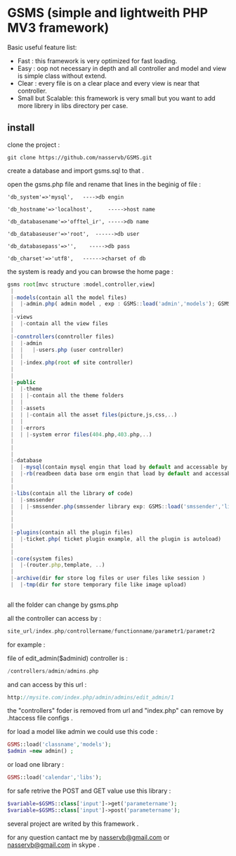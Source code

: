 # GSMS (simple and lightweith PHP MV3 framework)

Basic useful feature list:

 * Fast : this framework is very optimized for fast loading. 
 * Easy : oop not necessary in depth and all controller and model and view is simple class without extend.
 * Clear : every file is on a clear place and every view is near that controller.
 * Small but Scalable: this framework is very small but you want to add more librery in libs directory per case. 

install
-----------------------

clone the project : 
```git
git clone https://github.com/nasservb/GSMS.git
```

create a database and import gsms.sql to that .

open the gsms.php file and rename that lines in the beginig of file  :
 

	'db_system'=>'mysql',   ---->db engin
    
	'db_hostname'=>'localhost',     ----->host name
	
	'db_databasename'=>'offtel_ir', ----->db name
	
	'db_databaseuser'=>'root',  ------>db user
	
	'db_databasepass'=>'',    ----->db pass
	
	'db_charset'=>'utf8',   ------>charset of db
 	

the system is ready and you can browse the home page :

```javascript
gsms root[mvc structure :model,controller,view]
 |
 |-models(contain all the model files)
 |  |-admin.php( admin model , exp : GSMS::load('admin','models'); GSMS::$class['admin']->getAdmin(1)) 
 |   
 |-views
 |  |-contain all the view files
 |    
 |-conntrollers(conntroller files)
 |  |-admin
 |  |   |-users.php (user controller)
 |  |
 |  |-index.php(root of site controller)
 |   
 |   
 |-public
 |  |-theme
 |  | |-contain all the theme folders
 |  |
 |  |-assets 
 |  | |-contain all the asset files(picture,js,css,..)
 |  |
 |  |-errors 
 |  | |-system error files(404.php,403.php,..)
 |  
 |  
 |  
 |-database
 |  |-mysql(contain mysql engin that load by default and accessable by GSMS::$class['mysql']->)
 |  |-rb(readbeen data base orm engin that load by default and accessable by exp:  R::exec('') )
 |
 |
 |-libs(contain all the library of code)
 |  |-smssender
 |  | |-smssender.php(smssender library exp: GSMS::load('smssender','libs'); GSMS::$class['smssender']->sen(..))
 |
 |
 |
 |-plugins(contain all the plugin files)
 |  |-ticket.php( ticket plugin example, all the plugin is autoload) 
 |  
 |  
 |-core(system files)
 |  |-(router.php,template, ..)
 |
 |-archive(dir for store log files or user files like session )
 |  |-tmp(dir for store temporary file like image upload)
 
```


all the folder can change by gsms.php 

all the controller can access by :
```php
site_url/index.php/controllername/functionname/parametr1/parametr2
```

for example : 

file of edit_admin($adminid) controller is : 
```php
/controllers/admin/admins.php
```

and can access by this url :  

```php
http://mysite.com/index.php/admin/admins/edit_admin/1
```

the "controllers" foder is removed from url and "index.php" can remove by .htaccess file configs . 

for load a model like admin we could use this code : 

```php
GSMS::load('classname','models');
$admin =new admin() ; 
```

or load one library : 

```php
GSMS::load('calendar','libs');
```

for safe retrive the POST and GET value use this library : 

```php
$variable=$GSMS::class['input']->get('parametername');
$variable=$GSMS::class['input']->post('parametername');
```



several project are writed by this framework . 

for any question cantact me by nasservb@gmail.com or  nasservb@gmail.com in skype . 

